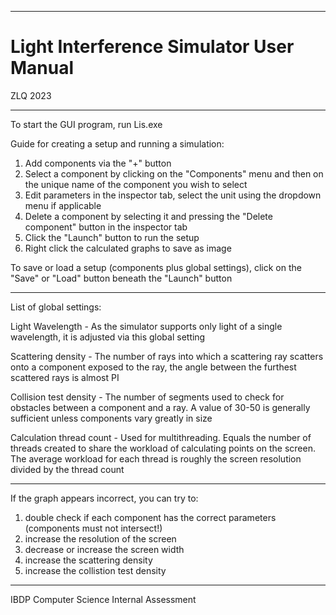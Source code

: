 --------------------------------------------------------------
# Light Interference Simulator User Manual
ZLQ 2023

--------------------------------------------------------------

To start the GUI program, run Lis.exe

Guide for creating a setup and running a simulation:

1. Add components via the "+" button
2. Select a component by clicking on the "Components" menu and then on the unique name of the component you wish to select
3. Edit parameters in the inspector tab, select the unit using the dropdown menu if applicable
4. Delete a component by selecting it and pressing the "Delete component" button in the inspector tab
5. Click the "Launch" button to run the setup
6. Right click the calculated graphs to save as image

To save or load a setup (components plus global settings), click on the "Save" or "Load" button beneath the "Launch" button

--------------------------------------------------------------

List of global settings:

Light Wavelength - As the simulator supports only light of a single wavelength, it is adjusted via this global setting

Scattering density - The number of rays into which a scattering ray scatters onto a component exposed to the ray, the angle between the furthest scattered rays is almost PI

Collision test density - The number of segments used to check for obstacles between a component and a ray. A value of 30-50 is generally sufficient unless components vary greatly in size

Calculation thread count - Used for multithreading. Equals the number of threads created to share the workload of calculating points on the screen. The average workload for each thread is roughly the screen resolution divided by the thread count

--------------------------------------------------------------

If the graph appears incorrect, you can try to:

1. double check if each component has the correct parameters (components must not intersect!)
2. increase the resolution of the screen
3. decrease or increase the screen width
4. increase the scattering density
5. increase the collistion test density

--------------------------------------------------------------

IBDP Computer Science Internal Assessment
